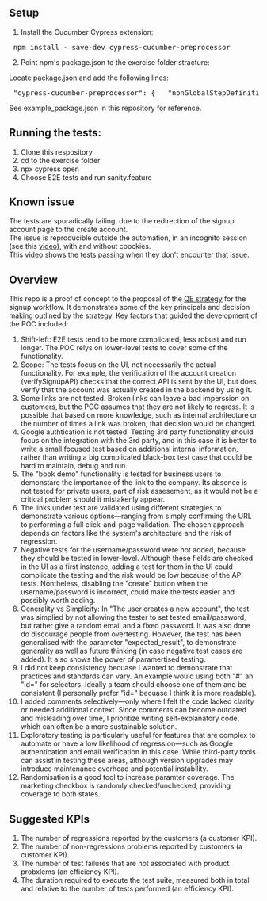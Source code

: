 ## Setup

1) Install the Cucumber Cypress extension:

<pre> npm install -–save-dev cypress-cucumber-preprocessor</pre>

2) Point npm's package.json to the exercise folder stracture:

Locate package.json and add the following lines:

 <pre> "cypress-cucumber-preprocessor": {   "nonGlobalStepDefinitions": false,   "step_definitions": "cypress/e2e/steps" } </pre>

See example_package.json in this repository for reference.

## Running the tests:
1) Clone this respository
2) cd to the exercise folder
3) npx cypress open
4) Choose E2E tests and run sanity.feature

## Known issue
The tests are sporadically failing, due to the redirection of the signup account page to the create account.  
The issue is reproducible outside the automation, in an incognito session (see this [video](https://1drv.ms/v/c/48ea15936430ef63/Ee4gYy_xAmJKv47UrbJVdVsBnKjdUJo3GoqFEKGyunUumw?e=twA1f0)), with and without coockies.  
This [video](https://1drv.ms/v/c/48ea15936430ef63/EZzb2LNOvZlMh2nKuWGPyyEBQ9fglHF7HLB5gsb3ZaqxvQ?e=anPAa8) shows the tests passing when they don't encounter that issue.


## Overview

This repo is a proof of concept to the proposal of the [QE strategy](https://1drv.ms/w/c/48ea15936430ef63/ERxWmdVad_1Mn_6qLnQe7xgB90fYOZK6x_wr4cI3BoBMWw?e=3oXfJM) for the signup workflow. It demonstrates some of the key principals and decision making outlined by the strategy. Key factors that guided the development of the POC included:

1) Shift-left: E2E tests tend to be more complicated, less robust and run longer. The POC relys on lower-level tests to cover some of the functionality.
2) Scope:  The tests focus on the UI, not necessarily the actual functionality. For example, the verification of the account creation (verifySignupAPI) checks that the correct API is sent by the UI, but does verify that the account was actually created in the backend by using it. 
3) Some links are not tested. Broken links can leave a bad imperssion on customers, but the POC assumes that they are not likely to regress. It is possible that based on more knowledge, such as internal architecture or the number of times a link was broken, that decision would be changed.
4) Google authtication is not tested. Testing 3rd party functionality should focus on the integration with the 3rd party, and in this case it is better to write a small focused test based on additional internal information, rather than writing a big complicated black-box test case that could be hard to maintain, debug and run.
5) The "book demo" functionality is tested for business users to demonstare the importance of the link to the company. Its absence is not tested for private users, part of risk assesement, as it would not be a critical problem should it mistakenly appear.
6) The links under test are validated using different strategies to demonstrate various options—ranging from simply confirming the URL to performing a full click-and-page validation. The chosen approach depends on factors like the system's architecture and the risk of regression.
7) Negative tests for the username/password were not added, because they should be tested in lower-level. Although these fields are checked in the UI as a first instence, adding a test for them in the UI could complicate the testing and the risk would be low because of the API tests.  Nontheless, disabling the "create" button when the username/password is incorrect, could make the tests easier and possibly worth adding.
8) Generality vs Simplicity: In "The user creates a new account", the test was simplied by not allowing the tester to set tested email/password, but rather give a random email and a fixed password. It was also done do discourage people from overtesting. However, the test has been generalised with the parameter "expected_result", to demonstrate generality as well as future thinking (in case negative test cases are added). It also shows the power of paramertised testing.
9) I did not keep consistency becuase I wanted to demonstrate that practices and standards can vary. An example would using both "#" an "id=" for selectors. Ideally a team should choose one of them and be consistent (I personally prefer "id=" becuase I think it is more readable).
10) I added comments selectively—only where I felt the code lacked clarity or needed additional context. Since comments can become outdated and misleading over time, I prioritize writing self-explanatory code, which can often be a more sustainable solution.
11) Exploratory testing is particularly useful for features that are complex to automate or have a low likelihood of regression—such as Google authentication and email verification in this case. While third-party tools can assist in testing these areas, although version upgrades may introduce maintenance overhead and potential instability.
12) Randomisation is a good tool to increase paramter coverage. The marketing checkbox is randomly checked/unchecked, providing coverage to both states.


## Suggested KPIs

1) The number of regressions reported by the customers (a customer KPI).
2) The number of non-regressions problems reported by customers (a customer KPI).
3) The number of test failures that are not associated with product probxlems (an efficiency KPI).
4) The duration required to execute the test suite, measured both in total and relative to the number of tests performed (an efficiency KPI).
